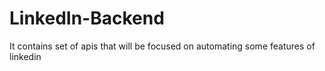 # LinkedIn-Backend
It contains set of apis that will be focused on automating some features of linkedin
